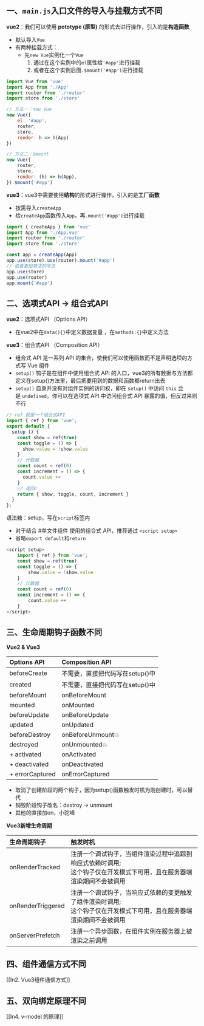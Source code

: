 ## 一、`main.js`入口文件的导入与挂载方式不同

**vue2**：我们可以使用 **pototype (原型)** 的形式去进行操作，引入的是**构造函数**
- 默认导入`Vue`
- 有两种挂载方式：
	- 先`new Vue`实例化一个`Vue`
		1. 通过在这个实例中的`el`属性给`'#app'`进行挂载
		2. 或者在这个实例后面`.$mount('#app')`进行挂载

```js
import Vue from 'vue'
import App from './App'
import router from './router' 
import store from './store'

// 方法一：new Vue
new Vue({
	el: '#app',
	router, 
	store,
	render: h => h(App)
})

// 方法二：$mount
new Vue({
	router, 
	store,
	render: (h) => h(App),
}).$mount('#app')
```



**vue3**：vue3中需要使用**结构**的形式进行操作，引入的是**工厂函数**
- 按需导入`createApp`
- 给`createApp`函数传入`App`，再`.mount('#app')`进行挂载

```js
import { createApp } from 'vue'
import App from './App.vue'
import router from './router' 
import store from './store'

const app = createApp(App)
app.use(store).use(router).mount('#app')
// 或者更加简洁的写法
app.use(store)
app.use(router)
app.mount('#app')
```

## 二、选项式API → 组合式API

**vue2**：选项式API （Options API）
- 在vue2中在`data(){}`中定义数据变量 ，在`methods:{}`中定义方法


**vue3**：组合式API （Composition API）
- 组合式 API 是一系列 API 的集合，使我们可以使用函数而不是声明选项的方式写 Vue 组件
- `setup()` 钩子是在组件中使用组合式 API 的入口，vue3的所有数据与方法都定义在setup()方法里，最后把要用到的数据和函数都return出去
- `setup()` 自身并没有对组件实例的访问权，即在 `setup()` 中访问 `this` 会是 `undefined`。你可以在选项式 API 中访问组合式 API 暴露的值，但反过来则不行

```js
// ref 就是一个组合式API  
import { ref } from 'vue';
export default {
  setup () {
    const show = ref(true)
    const toggle = () => {
      show.value = !show.value
    }
    // 计数器
    const count = ref(0)
    const increment = () => {
      count.value ++
    }
    // 返回c
    return { show, toggle, count, increment }
  }
};
```


语法糖：setup，写在`script`标签内
- 对于结合 #单文件组件 使用的组合式 API，推荐通过 `<script setup>`
- 省略`export default`和`return`
```js
<script setup>
	import { ref } from 'vue';
	const show = ref(true)
	const toggle = () => {
		show.value = !show.value
	}
	// 计数器
	const count = ref(0)
	const increment = () => {
		count.value ++
	}
</script>
```

## 三、生命周期钩子函数不同

**Vue2 & Vue3**

| **Options API** | **Composition API**     |
|:--------------- |:----------------------- |
| beforeCreate    | 不需要，直接把代码写在setup()中 |
| created         | 不需要，直接把代码写在setup()中 |
| beforeMount     | onBeforeMount           |
| mounted         | onMounted               |
| beforeUpdate    | onBeforeUpdate          |
| updated         | onUpdated               |
| beforeDestroy   | onBeforeUnmount💥       |
| destroyed       | onUnmounted💥           |
| + activated     | onActivated             |
| + deactivated   | onDeactivated           |
| + errorCaptured | onErrorCaptured         |

- 取消了创建阶段的两个钩子，因为setup()函数触发时机为刚创建时，可以替代
- 销毁阶段钩子改名：destroy → unmount
- 其他的直接加on，小驼峰


**Vue3新增生命周期**

| **生命周期钩子** | **触发时机**                                                  |
|:---------------- |:------------------------------------------------------------- |
| onRenderTracked  | 注册一个调试钩子，当组件渲染过程中追踪到响应式依赖时调用;</br>这个钩子仅在开发模式下可用，且在服务器端渲染期间不会被调用</br>  |
| onRenderTriggered| 注册一个调试钩子，当响应式依赖的变更触发了组件渲染时调用;</br>这个钩子仅在开发模式下可用，且在服务器端渲染期间不会被调用 |
| onServerPrefetch | 注册一个异步函数，在组件实例在服务器上被渲染之前调用                   |

## 四、组件通信方式不同

[[In2. Vue3组件通信方式]]

## 五、双向绑定原理不同

[[In4. v-model 的原理]]
